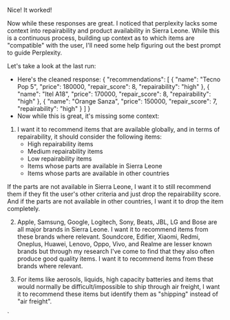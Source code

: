 Nice! It worked!

Now while these responses are great. I noticed that perplexity lacks some context into repairability and product availability in Sierra Leone. While this is a continuous process, building up context as to which items are "compatible" with the user, I'll need some help figuring out the best prompt to guide Perplexity.

Let's take a look at the last run:
- Here's the cleaned response:
{
    "recommendations": [
        {
            "name": "Tecno Pop 5",
            "price": 180000,
            "repair_score": 8,
            "repairability": "high"
        },
        {
            "name": "Itel A18",
            "price": 170000,
            "repair_score": 8,
            "repairability": "high"
        },
        {
            "name": "Orange Sanza",
            "price": 150000,
            "repair_score": 7,
            "repairability": "high"
        }
    ]
}
- Now while this is great, it's missing some context:
1. I want it to recommend items that are available globally, and in terms of repairability, it should consider the following items:
    - High repairability items
    - Medium repairability items
    - Low repairability items
    - Items whose parts are available in Sierra Leone
    - Items whose parts are available in other countries

If the parts are not available in Sierra Leone, I want it to still recommend them if they fit the user's other criteria and just drop the repairability score. And if the parts are not available in other countries, I want it to drop the item completely. 

2. Apple, Samsung, Google, Logitech, Sony, Beats, JBL, LG and Bose are all major brands in Sierra Leone. I want it to recommend items from these brands where relevant.
Soundcore, Edifier, Xiaomi, Redmi, Oneplus, Huawei, Lenovo, Oppo, Vivo, and Realme are lesser known brands but through my research I've come to find that they also often produce good quality items. I want it to recommend items from these brands where relevant.


3. For items like aerosols, liquids, high capacity batteries and items that would normally be difficult/impossible to ship through air freight, I want it to recommend these items but identify them as "shipping" instead of "air freight". 

`